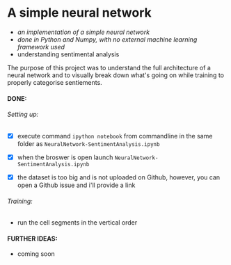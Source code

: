 # A simple neural network
- _an implementation of a simple neural network_     
- _done in Python and Numpy, with no external machine learning framework used_ 
- understanding sentimental analysis



The purpose of this project was to understand the full architecture of a neural network and to visually break down what's going on while training to properly categorise sentiements. 

#### DONE:

###### Setting up:    
- [x] execute command `ipython notebook` from commandline in the same folder as `NeuralNetwork-SentimentAnalysis.ipynb`
- [x] when the broswer is open launch `NeuralNetwork-SentimentAnalysis.ipynb`
- [x] the dataset is too big and is not uploaded on Github, however, you can open a Github issue and i'll provide a link
 

###### Training:    
- run the cell segments in the vertical order


#### FURTHER IDEAS:
- coming soon




